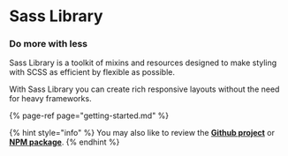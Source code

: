 # Sass Library

### Do more with less

Sass Library is a toolkit of mixins and resources designed to make styling with SCSS as efficient by flexible as possible.

With Sass Library you can create rich responsive layouts without the need for heavy frameworks. 

{% page-ref page="getting-started.md" %}

{% hint style="info" %}
You may also like to review the [**Github project**](https://github.com/Cam/sass-library) or [**NPM package**](https://www.npmjs.com/package/sass-library).
{% endhint %}

